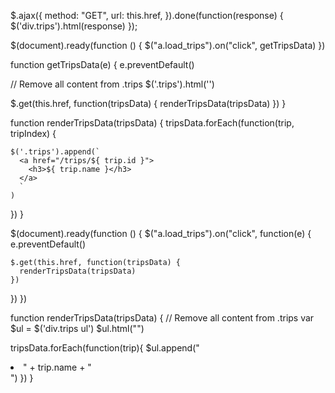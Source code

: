$.ajax({
  method: "GET",
  url: this.href,
}).done(function(response) {
  $('div.trips').html(response)
});


$(document).ready(function () {
  $("a.load_trips").on("click", getTripsData)
})

function getTripsData(e) {
  e.preventDefault()

  // Remove all content from .trips
  $('.trips').html('')

  $.get(this.href, function(tripsData) {
    renderTripsData(tripsData)
  })
}

function renderTripsData(tripsData) {
  tripsData.forEach(function(trip, tripIndex) {

    $('.trips').append(`
      <a href="/trips/${ trip.id }">
        <h3>${ trip.name }</h3>
      </a>
      `
    )
  })
}

$(document).ready(function () {
  $("a.load_trips").on("click", function(e) {
    e.preventDefault()

    $.get(this.href, function(tripsData) {
      renderTripsData(tripsData)
    })
  })
})

function renderTripsData(tripsData) {
  // Remove all content from .trips
  var $ul = $('div.trips ul')
  $ul.html("")

  tripsData.forEach(function(trip){
    $ul.append("<li>" + trip.name + "</li>")
  })
}

<!-- <br>
<hr>
<h3>Your other trips</h3>
<% current_user.trips.each do |trip| %>
  <% if trip != @trip %>
    <a href="/trips/<%= trip.id %>/data.json"><%= trip.name %></a>
  <% end %>ra
<% end %> -->

